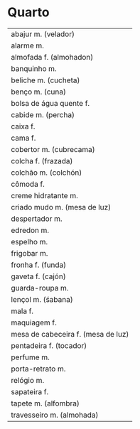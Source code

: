 # Quarto

|                                    |
| --                                 |
| abajur m. (velador)                |
| alarme m.                          |
| almofada f. (almohadon)            |
| banquinho m.                       |
| beliche m. (cucheta)               |
| benço m. (cuna)                    |
| bolsa de água quente f.            |
| cabide m. (percha)                 |
| caixa f.                           |
| cama f.                            |
| cobertor m. (cubrecama)            |
| colcha f. (frazada)                |
| colchão m.  (colchón)              |
| cômoda f.                          |
| creme hidratante m.                |
| criado mudo m. (mesa de luz)       |
| despertador m.                     |
| edredon m.                         |
| espelho m.                         |
| frigobar m.                        |
| fronha f. (funda)                  |
| gaveta f. (cajón)                  |
| guarda-roupa m.                    |
| lençol m. (śabana)                 |
| mala f.                            |
| maquiagem f.                       |
| mesa de cabeceira f. (mesa de luz) |
| pentadeira f. (tocador)            |
| perfume m.                         |
| porta-retrato m.                   |
| relógio m.                         |
| sapateira f.                       |
| tapete m. (alfombra)               |
| travesseiro m. (almohada)          |

